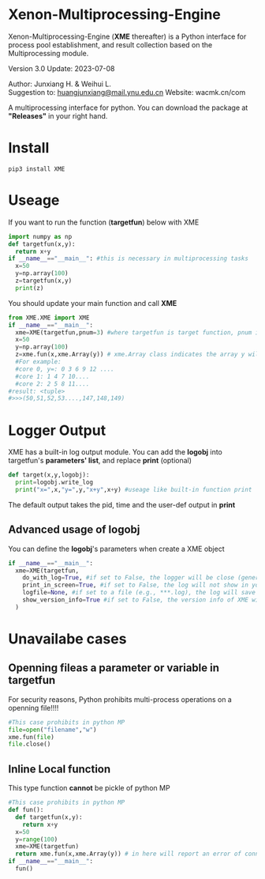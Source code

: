 # Xenon-Multiprocessing-Engine
Xenon-Multiprocessing-Engine (**XME** thereafter) is a Python interface for process pool establishment, and result collection based on the Multiprocessing module.

Version 3.0
Update: 2023-07-08

Author: Junxiang H. & Weihui L. <br>
Suggestion to: huangjunxiang@mail.ynu.edu.cn
Website: wacmk.cn/com

A multiprocessing interface for python.
You can download the package at **"Releases"** in your right hand.

# Install

```shell
pip3 install XME
```

# Useage 

If you want to run the function (**targetfun**) below with XME

```python
import numpy as np
def targetfun(x,y):
  return x+y
if __name__=="__main__": #this is necessary in multiprocessing tasks
  x=50
  y=np.array(100)
  z=targetfun(x,y)
  print(z)
```

You should update your main function and call **XME**

```python
from XME.XME import XME
if __name__=="__main__":
  xme=XME(targetfun,pnum=3) #where targetfun is target function, pnum is how many cores you would like to do in this function (default - all cores callable of your computer)
  x=50
  y=np.array(100)
  z=xme.fun(x,xme.Array(y)) # xme.Array class indicates the array y will be detached into pnum parts, and run targetfun eachself
  #For example:
  #core 0, y=: 0 3 6 9 12 ....
  #core 1: 1 4 7 10....
  #core 2: 2 5 8 11....
#result: <tuple>
#>>>(50,51,52,53....,147,148,149)
```

# Logger Output

XME has a built-in log output module. You can add the **logobj** into targetfun's **parameters' list**, and replace **print** (optional)

```python
def target(x,y,logobj):
  print=logobj.write_log
  print("x=",x,"y=",y,"x+y",x+y) #useage like built-in function print
```

The default output takes the pid, time and the user-def output in **print**

## Advanced usage of logobj

You can define the **logobj**'s parameters when create a XME object

```python
if __name__=="__main__":
  xme=XME(targetfun,
    do_with_log=True, #if set to False, the logger will be close (general switch), default True
    print_in_screen=True, #if set to False, the log will not show in your screen (or a terminal)
    logfile=None, #if set to a file (e.g., ***.log), the log will save into this file
    show_version_info=True #if set to False, the version info of XME will be hiden
  )
```

# Unavailabe cases

## Openning fileas a parameter or variable in targetfun

For security reasons, Python prohibits multi-process operations on a openning file!!!!

```python
#This case prohibits in python MP
file=open("filename","w")
xme.fun(file)
file.close()
```

## Inline Local function

This type function **cannot** be pickle of python MP

```python
#This case prohibits in python MP
def fun():
  def targetfun(x,y):
    return x+y
  x=50
  y=range(100)
  xme=XME(targetfun)
  return xme.fun(x,xme.Array(y)) # in here will report an error of connot pickle local function!!!!
if __name__=="__main__":
  fun()
```

